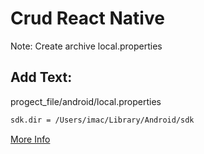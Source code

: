 # Crud React Native
Note: Create archive local.properties

## Add Text:
progect_file/android/local.properties 
```bash
sdk.dir = /Users/imac/Library/Android/sdk
```
[More Info](https://stackoverflow.com/questions/32634352/react-native-android-build-failed-sdk-location-not-found)
